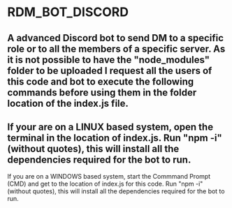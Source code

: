 # RDM_BOT_DISCORD
A advanced Discord bot to send DM to a specific role or to all the members of a specific server.
As it is not possible to have the "node_modules" folder to be uploaded I request all the users of this code and bot to execute the following commands before using them in the folder location of the index.js file.
-----------------------------------------------------------------------------------------------------------------------
If your are on a LINUX based system, open the terminal in the location of index.js.
Run "npm -i" (without quotes), this will install all the dependencies required for the bot to run.
-----------------------------------------------------------------------------------------------------------------------
If you are on a WINDOWS based system, start the Commmand Prompt (CMD) and get to the location of index.js for this code.
Run "npm -i" (without quotes), this will install all the dependencies required for the bot to run.
